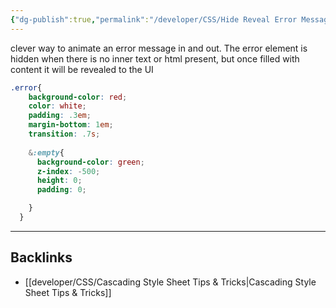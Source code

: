 ```yaml
---
{"dg-publish":true,"permalink":"/developer/CSS/Hide Reveal Error Message/"}
---
```


clever way to animate an error message in and out. The error element is hidden when there is no inner text or html present, but once filled with content it will be revealed to the UI

```scss
.error{
    background-color: red;
    color: white;
    padding: .3em;
    margin-bottom: 1em;
    transition: .7s;
    
    &:empty{
      background-color: green;
      z-index: -500;
      height: 0;
      padding: 0;

    }
  }
```


---

## Backlinks
- [[developer/CSS/Cascading Style Sheet Tips & Tricks\|Cascading Style Sheet Tips & Tricks]]